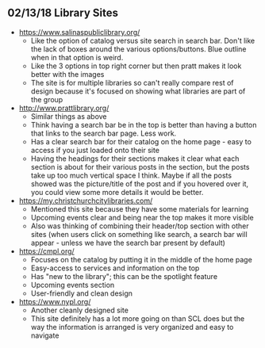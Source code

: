 ## 02/13/18 Library Sites
* https://www.salinaspubliclibrary.org/
    * Like the option of catalog versus site search in search bar. Don't like the lack of boxes around the various options/buttons. Blue outline when in that option is weird.
    * Like the 3 options in top right corner but then pratt makes it look better with the images
    * The site is for multiple libraries so can't really compare rest of design because it's focused on showing what libraries are part of the group
* http://www.prattlibrary.org/
    * Similar things as above
    * Think having a search bar be in the top is better than having a button that links to the search bar page. Less work.
    * Has a clear search bar for their catalog on the home page - easy to access if you just loaded onto their site
    * Having the headings for their sections makes it clear what each section is about for their various posts in the section, but the posts take up too much vertical space I think. Maybe if all the posts showed was the picture/title of the post and if you hovered over it, you could view some more details it would be better.
* https://my.christchurchcitylibraries.com/
    * Mentioned this site because they have some materials for learning
    * Upcoming events clear and being near the top makes it more visible
    * Also was thinking of combining their header/top section with other sites (when users click on something like search, a search bar will appear - unless we have the search bar present by default)
* https://cmpl.org/
    * Focuses on the catalog by putting it in the middle of the home page
    * Easy-access to services and information on the top
    * Has "new to the library"; this can be the spotlight feature
    * Upcoming events section
    * User-friendly and clean design
* https://www.nypl.org/
    * Another cleanly designed site
    * This site definitely has a lot more going on than SCL does but the way the information is arranged is very organized and easy to navigate

